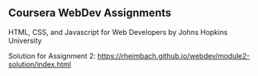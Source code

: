 ## Coursera WebDev Assignments

HTML, CSS, and Javascript for Web Developers
by Johns Hopkins University

Solution for Assignment 2: 
https://rheimbach.github.io/webdev/module2-solution/index.html
